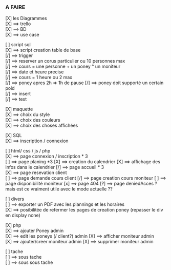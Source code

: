 

### A FAIRE

[X] les Diagrammes  
[X]     ==> trello  
[X]     ==> BD  
[X]     ==> use case  


[ ] script sql  
[X]     ==> script creation table de base   
[/]     ==> trigger    
[/]         ==> reserver un corus particulier ou 10 personnes max  
[/]         ==> cours = une personne + un poney ° un moniteur  
[/]         ==> date et heure precise  
[/]         ==> cours = 1 heure ou 2 max  
[/]         ==> poney apres 2h => 1h de pause 
[/]         ==> poney doit supporté un certain poid  
[/]     ==> insert    
[/]     ==> test   

[X] maquette  
[X]     ==> choix du style   
[X]     ==> choix des couleurs   
[X]     ==> choix des choses affichées   
   
[X] SQL     
[X]     ==> inscription / connexion   
   

[ ] html/ css / js / php   
[X]     ==> page connexion / inscription * 3    
[ ]     ==> page planing *3
[X]         ==> creation du calendrier
[X]         ==> affichage des infos dans le calendrier
[/]     ==> page accueil * 3  
[X]     ==> page resevation client  
[ ]     ==> page demande cours client
[/]     ==> page creation cours moniteur 
[ ]     ==> page disponibilité moniteur 
[x]     ==> page 404 
[?]     ==> page deniedAcces ?mais est ce vraiment utile avec le mode actuelle ?? 
 
[ ] divers  
[ ]     ==> exporter un PDF avec les plannings et les horaires    
[X]     ==> posibilitée de refermer les pages de creation poney (repasser le div en display none)




[X] php  
[X]     ==> ajouter Poney admin   
[X]     ==> edit les poneys (/ client?) admin 
[X]     ==> afficher moniteur admin   
[X]     ==> ajouter/creer moniteur admin 
[X]     ==> supprimer moniteur admin   


[ ] tache  
[ ]     ==> sous tache  
[ ]         ==> sous sous tache  
